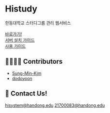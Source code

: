 # Histudy

한동대학교 스터디그룹 관리 웹서비스 <br><br>
[바로가기!](https://histudy.lifove.net) <br>
[서버 설치 가이드](https://github.com/dodoyoon/Histudy/blob/master/guide.md) <br>
[사용 가이드](https://www.notion.so/Histudy-Guideline-3081c03ffef44ffa92545ba787a55c31)

## 👨‍👩‍👧‍👧 Contributors

- [Sung-Min-Kim](https://github.com/Sung-Min-Kim)
- [dodoyoon](https://github.com/dodoyoon)

## 📨 Contact Us! 
hisystem@handong.edu
21700083@handong.edu
